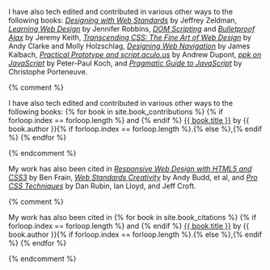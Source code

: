 <p>I have also tech edited and contributed in various other ways to the following books: <a href="http://amzn.to/SWbEfx"><cite>Designing with Web Standards</cite></a> by Jeffrey Zeldman, <a href="http://amzn.to/1qvIPFd"><cite>Learning Web Design</cite></a> by Jennifer Robbins, <a href="http://amzn.to/1ioxDIb"><cite>DOM Scripting</cite></a> and <a href="http://amzn.to/1oKNlQD"><cite>Bulletproof Ajax</cite></a> by Jeremy Keith, <a href="http://amzn.to/1ioxape"><cite>Transcending CSS: The Fine Art of Web Design</cite></a> by Andy Clarke and Molly Holzschlag, <a href="http://amzn.to/1oKO6ZW"><cite>Designing Web Navigation</cite></a> by James Kalbach, <a href="http://amzn.to/1oKW5GA"><cite>Practical Prototype and script.aculo.us</cite></a> by Andrew Dupont, <a href="http://amzn.to/UQqFRT"><cite>ppk on JavaScript</cite></a> by Peter-Paul Koch, and <a href="http://amzn.to/1qiJrM6"><cite>Pragmatic Guide to JavaScript</cite></a> by Christophe Porteneuve.</p>

{% comment %}
<p>I have also tech edited and contributed in various other ways to the following books: 
	{% for book in site.book_contributions %}
		{% if forloop.index == forloop.length %}
			and
		{% endif %}
		<a href="{{ book.url }}">{{ book.title }}</a> by
		{{ book.author }}{% if forloop.index == forloop.length %}.{% else %},{% endif %}
	{% endfor %}
</p>
{% endcomment %}

<p>My work has also been cited in <a href="http://amzn.to/1iKVxIH"><cite>Responsive Web Design with HTML5 and CSS3</cite></a> by Ben Frain, <a href="http://amzn.to/1lETHNH"><cite>Web Standards Creativity</cite></a> by Andy Budd, et al, and <a href="http://amzn.to/1iKWQao"><cite>Pro CSS Techniques</cite></a> by Dan Rubin, Ian Lloyd, and Jeff Croft.</p>

{% comment %}
<p>My work has also been cited in
	{% for book in site.book_citations %}
		{% if forloop.index == forloop.length %}
			and
		{% endif %}
		<a href="{{ book.url }}">{{ book.title }}</a> by
		{{ book.author }}{% if forloop.index == forloop.length %}.{% else %},{% endif %}
	{% endfor %}
</p>
{% endcomment %}